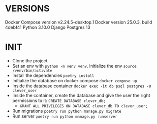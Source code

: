 # VERSIONS
Docker Compose version v2.24.5-desktop.1
Docker version 25.0.3, build 4debf41
Python 3.10.0
Django 
Postgres 13

# INIT
- Clone the project
- Set an env with `python -m venv venv`. Initialize the env `source /venv/bin/activate`
- Install the dependencies `poetry install`
- Initialize the database on docker compose `docker compose up`
- Inside the database container `docker exec -it db psql postgres -U clever_user` 
- Inside the container,  create the database and give the user the right permissions to it: `CREATE DATABASE clever_db;` 
    - `GRANT ALL PRIVILEGES ON DATABASE clever_db TO clever_user;`
- Run migrations `poetry run python manage.py migrate`
- Run server `poetry run python manage.py runserver`
